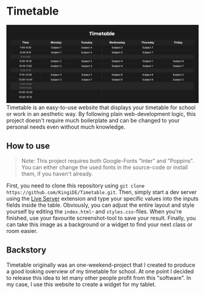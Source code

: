 # Timetable

![Present](./assets/present.png)
Timetable is an easy-to-use website that displays your timetable for school or work in an aesthetic way. 
By following plain web-development logic, this project doesn't require much boilerplate and can be changed to your personal needs even without much knowledge.

## How to use

> Note: This project requires both Google-Fonts "Inter" and "Poppins". You can either change the used fonts in the source-code or install them, if you haven't already.

First, you need to clone this repository using `git clone https://github.com/KingiDE/Timetable.git`.
Then, simply start a dev server using the [Live Server](https://marketplace.visualstudio.com/items?itemName=ritwickdey.LiveServer) extension and type your specific values into the inputs fields inside the table.
Obviously, you can adjust the entire layout and style yourself by editing the `index.html`- and `styles.css`-files. 
When you're finished, use your favourite screenshot-tool to save your result. Finally, you can take this image as a background or a widget to find your next class or room easier.   

## Backstory

Timetable originally was an one-weekend-project that I created to produce a good looking overview of my timetable for school. 
At one point I decided to release this idea to let many other people profit from this "software".
In my case, I use this website to create a widget for my tablet. 
